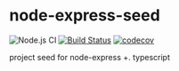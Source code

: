# node-express-seed 
![Node.js CI](https://github.com/tuev/node-express-seed/workflows/Node.js%20CI/badge.svg) [![Build Status](https://travis-ci.com/tuev/node-express-seed.svg?branch=master)](https://travis-ci.com/tuev/node-express-seed) [![codecov](https://codecov.io/gh/tuev/node-express-seed/branch/master/graph/badge.svg)](https://codecov.io/gh/tuev/node-express-seed)


project seed for node-express +. typescript
